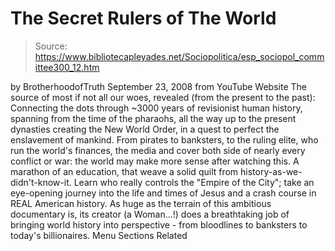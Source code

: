 # The Secret Rulers of The World

> Source: https://www.bibliotecapleyades.net/Sociopolitica/esp_sociopol_committee300_12.htm

by
BrotherhoodofTruth
September 23, 2008
from
YouTube Website
The source of most if not all our woes, revealed
(from the present to the past):
Connecting the dots through ~3000 years of
revisionist human history, spanning from the time of the pharaohs, all the
way up to the present dynasties creating the
New
World Order, in a quest to perfect the enslavement of mankind.
From pirates to banksters, to
the
ruling elite, who run the
world's finances,
the media and cover both side of nearly
every conflict or war: the world may make more sense after watching this.
A marathon of an education, that weave a solid
quilt from history-as-we-didn't-know-it.
Learn who really controls the "Empire of the
City"; take an eye-opening journey into the life and times of Jesus and a
crash course in REAL American history.
As huge as the terrain of this
ambitious documentary is, its creator (a
Woman...!) does a breathtaking job of
bringing world history into perspective - from bloodlines to banksters to
today's billionaires.
Menu
Sections Related
